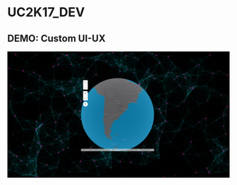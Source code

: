 # UC2K17_DEV

## DEMO: Custom UI-UX
![Alt text](demos/10_custom_uiux/screen.png?raw=true "screenshot")